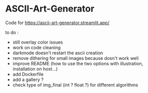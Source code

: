 # ASCII-Art-Generator

Code for https://ascii-art-generator.streamlit.app/

to do :
- still overlay color issues
- work on code cleaning
- darkmode doesn't restart the ascii creation
- remove dithering for small images because dosn't work well
- improve README (how to use the two options with illustration, installation on host...)
- add Dockerfile
- add a gallery ?
- check type of img_final (int ? float ?) for different algorithms